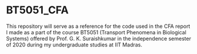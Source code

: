 # BT5051_CFA

This repository will serve as a reference for the code used in the CFA report I made as a part of the course BT5051 (Transport Phenomena in Biological Systems) offered by Prof. G. K. Suraishkumar in the independence semester of 2020 during my undergraduate studies at IIT Madras.
